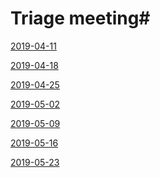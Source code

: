 # Triage meeting#

<a href="/compiler-team/docs/minutes/triage-meeting/2019-04-11"> 2019-04-11</a>


<a href="/compiler-team/docs/minutes/triage-meeting/2019-04-18"> 2019-04-18</a>


<a href="/compiler-team/docs/minutes/triage-meeting/2019-04-25"> 2019-04-25</a>


<a href="/compiler-team/docs/minutes/triage-meeting/2019-05-02"> 2019-05-02</a>


<a href="/compiler-team/docs/minutes/triage-meeting/2019-05-09"> 2019-05-09</a>


<a href="/compiler-team/docs/minutes/triage-meeting/2019-05-16"> 2019-05-16</a>

<a href="/compiler-team/docs/minutes/triage-meeting/2019-05-23"> 2019-05-23</a>

